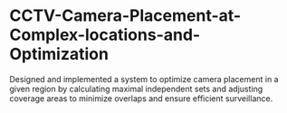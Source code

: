 # CCTV-Camera-Placement-at-Complex-locations-and-Optimization
Designed and implemented a system to optimize camera placement in a given region by calculating maximal independent sets and adjusting coverage areas to minimize overlaps and ensure efficient surveillance.
